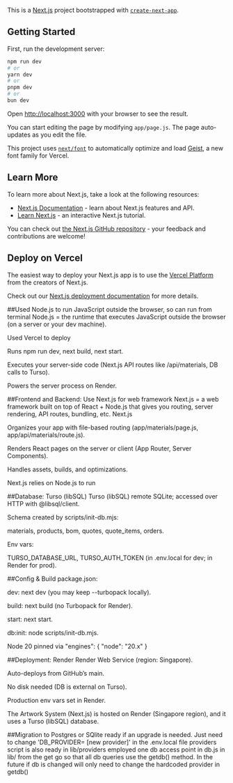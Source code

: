 This is a [Next.js](https://nextjs.org) project bootstrapped with [`create-next-app`](https://github.com/vercel/next.js/tree/canary/packages/create-next-app).

## Getting Started

First, run the development server:

```bash
npm run dev
# or
yarn dev
# or
pnpm dev
# or
bun dev
```

Open [http://localhost:3000](http://localhost:3000) with your browser to see the result.

You can start editing the page by modifying `app/page.js`. The page auto-updates as you edit the file.

This project uses [`next/font`](https://nextjs.org/docs/app/building-your-application/optimizing/fonts) to automatically optimize and load [Geist](https://vercel.com/font), a new font family for Vercel.

## Learn More

To learn more about Next.js, take a look at the following resources:

- [Next.js Documentation](https://nextjs.org/docs) - learn about Next.js features and API.
- [Learn Next.js](https://nextjs.org/learn) - an interactive Next.js tutorial.

You can check out [the Next.js GitHub repository](https://github.com/vercel/next.js) - your feedback and contributions are welcome!

## Deploy on Vercel

The easiest way to deploy your Next.js app is to use the [Vercel Platform](https://vercel.com/new?utm_medium=default-template&filter=next.js&utm_source=create-next-app&utm_campaign=create-next-app-readme) from the creators of Next.js.

Check out our [Next.js deployment documentation](https://nextjs.org/docs/app/building-your-application/deploying) for more details.

##Used Node.js to run JavaScript outside the browser, so can run from terminal
Node.js = the runtime that executes JavaScript outside the browser (on a server or your dev machine).

Used Vercel to deploy

Runs npm run dev, next build, next start.

Executes your server-side code (Next.js API routes like /api/materials, DB calls to Turso).

Powers the server process on Render.


##Frontend and Backend: Use Next.js for web framework 
Next.js = a web framework built on top of React + Node.js that gives you routing, server rendering, API routes, bundling, etc.
Next.js

Organizes your app with file-based routing (app/materials/page.js, app/api/materials/route.js).

Renders React pages on the server or client (App Router, Server Components).

Handles assets, builds, and optimizations.

Next.js relies on Node.js to run


##Database: Turso (libSQL)
Turso (libSQL) remote SQLite; accessed over HTTP with @libsql/client.

Schema created by scripts/init-db.mjs:

materials, products, bom, quotes, quote_items, orders.

Env vars:

TURSO_DATABASE_URL, TURSO_AUTH_TOKEN (in .env.local for dev; in Render for prod).

##Config & Build
package.json:

dev: next dev (you may keep --turbopack locally).

build: next build (no Turbopack for Render).

start: next start.

db:init: node scripts/init-db.mjs.

Node 20 pinned via "engines": { "node": "20.x" }


##Deployment: Render
Render Web Service (region: Singapore).

Auto-deploys from GitHub’s main.

No disk needed (DB is external on Turso).

Production env vars set in Render.

The Artwork System (Next.js) is hosted on Render (Singapore region), and it uses a Turso (libSQL) database.

##Migration to Postgres or SQlite ready if an upgrade is needed.
Just need to change 'DB_PROVIDER= [new provider]' in the .env.local file
providers script is also ready in lib/providers
employed one db access point in db.js in lib/ from the get go so that all db  queries use the getdb() method.
In the future if db is changed will only need to change the hardcoded provider in getdb()
